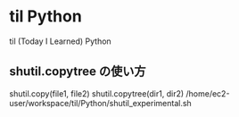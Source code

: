# til Python

til (Today I Learned) Python

## shutil.copytree の使い方

shutil.copy(file1, file2)
shutil.copytree(dir1, dir2)
/home/ec2-user/workspace/til/Python/shutil_experimental.sh
